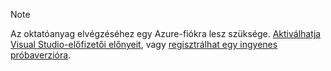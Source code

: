 
> [!NOTE]
> Az oktatóanyag elvégzéséhez egy Azure-fiókra lesz szüksége. <a href="https://azure.microsoft.com/pricing/member-offers/msdn-benefits-details/" target="_blank">Aktiválhatja Visual Studio-előfizetői előnyeit</a>, vagy <a href="https://azure.microsoft.com/pricing/free-trial/" target="_blank">regisztrálhat egy ingyenes próbaverzióra</a>.
> 
> 

